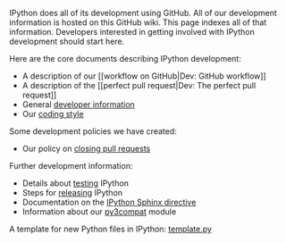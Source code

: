 IPython does all of its development using GitHub. All of our development information is hosted on this GitHub wiki. This page indexes all of that information. Developers interested in getting involved with IPython development should start here.

Here are the core documents describing IPython development:

* A description of our [[workflow on GitHub|Dev: GitHub workflow]]
* A description of the [[perfect pull request|Dev: The perfect pull request]]
* General [developer information](./Dev:-General-information)
* Our [coding style](./Dev:-Coding-style)

Some development policies we have created:

* Our policy on [closing pull requests](./Dev:-Closing-pull-requests)

Further development information:

* Details about [testing](./Dev:-Testing) IPython
* Steps for [releasing](./Dev:-Release) IPython
* Documentation on the [IPython Sphinx directive](./Dev:-IPython-Sphinx-directive.md)
* Information about our [py3compat](./Dev:-Py3compat-module.md) module

A template for new Python files in IPython: [template.py](./template.py)